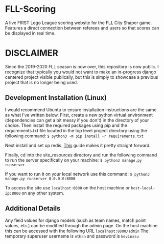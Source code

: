# FLL-Scoring #
A live FIRST Lego League scoring website for the FLL City Shaper game. Features a direct connection between referees and users so that scores can be displayed in real time.

# DISCLAIMER #
Since the 2019-2020 FLL season is now over, this repository is now public. I recognize that typically you would not want to make an in-progress django centered project visible publically, but this is simply to showcase a previous project that is no longer being used.

## Development Installation (Linux) ##
I would recommend Ubuntu to ensure installation instructions are the same as what I've written below.
First, create a new python virtual environment (dependencies can get a bit messy if you don't) in the directory of your choice. Then install the required packages using pip and the requirements.txt file located in the top level project directory using the following command:
`$ python3 -m pip install -r requirements.txt`

Next install and set up redis. [This](https://www.digitalocean.com/community/tutorials/how-to-install-and-secure-redis-on-ubuntu-18-04 "How to install and secure redis on Ubuntu") guide makes it pretty straight forward.

Finally, cd into the site_resources directory and run the following command to run the server specifically on your machine:
`$ python3 manage.py runserver`

If you want to run it on your local network use this command:
`$ python3 manage.py runserver 0.0.0.0:8000`

To access the site use `localhost:8000` on the host machine or `host-local-ip:8000` on any other system.

## Additional Details ##
Any field values for django models (such as team names, match point values, etc.) can be modified through the admin page. On the host machine this can be accessed with the following URL `localhost:8000/admin`
The temporary superuser username is `ethan` and password is `kevinasu`
